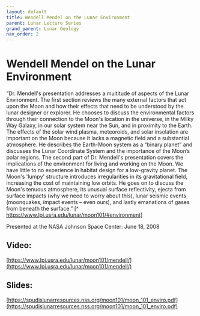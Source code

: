 ```yaml
---
layout: default
title: Wendell Mendel on the Lunar Environment
parent: Lunar Lecture Series
grand_parent: Lunar Geology
nav_order: 2
---
```


# Wendell Mendel on the Lunar Environment

“Dr. Mendell's presentation addresses a multitude of aspects of the Lunar Environment. The first section reviews the many external factors that act upon the Moon and how their effects that need to be understood by the lunar designer or explorer. He chooses to discuss the environmental factors through their connection to the Moon's location in the universe, in the Milky Way Galaxy, in our solar system near the Sun, and in proximity to the Earth. The effects of the solar wind plasma, meteoroids, and solar insolation are important on the Moon because it lacks a magnetic field and a substantial atmosphere. He describes the Earth-Moon system as a “binary planet” and discusses the Lunar Coordinate System and the importance of the Moon’s polar regions. The second part of Dr. Mendell's presentation covers the implications of the environment for living and working on the Moon. We have little to no experience in habitat design for a low-gravity planet. The Moon's 'lumpy' structure introduces irregularities in its gravitational field, increasing the cost of maintaining low orbits. He goes on to discuss the Moon's tenuous atmosphere, its unusual surface reflectivity, ejecta from surface impacts (why we need to worry about this), lunar seismic events (moonquakes, impact events – even ours), and lastly emanations of gases from beneath the surface.” [^ https://www.lpi.usra.edu/lunar/moon101/#environment]

Presented at the NASA Johnson Space Center: June 18, 2008

## Video:

[https://www.lpi.usra.edu/lunar/moon101/mendell/](https://www.lpi.usra.edu/lunar/moon101/mendell/)

## Slides:

[https://spudislunarresources.nss.org/moon101/moon_101_enviro.pdf](https://spudislunarresources.nss.org/moon101/moon_101_enviro.pdf)

